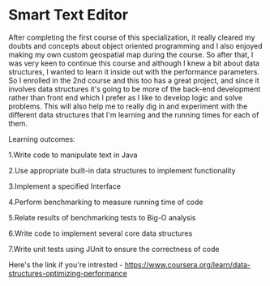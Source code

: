 # Smart Text Editor

After completing the first course of this specialization, it really cleared my doubts and concepts about object oriented programming and I also enjoyed making my own custom geospatial map during the course. So after that, I was very keen to continue this course and although I knew a bit about data structures, I wanted to learn it inside out with the performance parameters. So I enrolled in the 2nd course and this too has a great project, and since it involves data structures it's going to be more of the back-end development rather than front end which I prefer as I like to develop logic and solve problems. This will also help me to really dig in and experiment with the different data structures that I'm learning and the running times for each of them.

Learning outcomes:

1.Write code to manipulate text in Java

2.Use appropriate built-in data structures to implement functionality

3.Implement a specified Interface

4.Perform benchmarking to measure running time of code

5.Relate results of benchmarking tests to Big-O analysis

6.Write code to implement several core data structures

7.Write unit tests using JUnit to ensure the correctness of code

Here's the link if you're intrested - https://www.coursera.org/learn/data-structures-optimizing-performance
